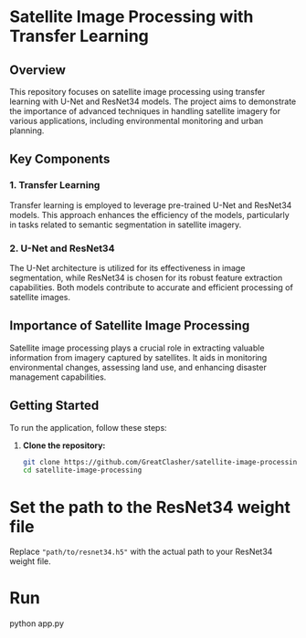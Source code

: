 # Satellite Image Processing with Transfer Learning

## Overview

This repository focuses on satellite image processing using transfer learning with U-Net and ResNet34 models. The project aims to demonstrate the importance of advanced techniques in handling satellite imagery for various applications, including environmental monitoring and urban planning.

## Key Components

### 1. Transfer Learning

Transfer learning is employed to leverage pre-trained U-Net and ResNet34 models. This approach enhances the efficiency of the models, particularly in tasks related to semantic segmentation in satellite imagery.

### 2. U-Net and ResNet34

The U-Net architecture is utilized for its effectiveness in image segmentation, while ResNet34 is chosen for its robust feature extraction capabilities. Both models contribute to accurate and efficient processing of satellite images.

## Importance of Satellite Image Processing

Satellite image processing plays a crucial role in extracting valuable information from imagery captured by satellites. It aids in monitoring environmental changes, assessing land use, and enhancing disaster management capabilities.

## Getting Started

To run the application, follow these steps:

1. **Clone the repository:**

   ```bash
   git clone https://github.com/GreatClasher/satellite-image-processing.git
   cd satellite-image-processing
# Set the path to the ResNet34 weight file

Replace `"path/to/resnet34.h5"` with the actual path to your ResNet34 weight file.
# Run
python app.py
